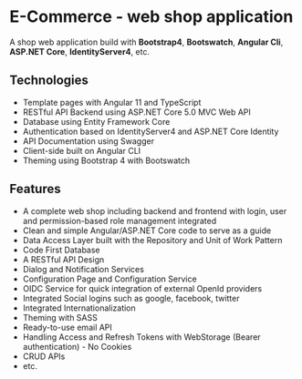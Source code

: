 # E-Commerce - web shop application
A shop web application build with __Bootstrap4__, __Bootswatch__, __Angular Cli__, **ASP.NET Core**, **IdentityServer4**, etc.

## Technologies
* Template pages with Angular 11 and TypeScript
* RESTful API Backend using ASP.NET Core 5.0 MVC Web API
* Database using Entity Framework Core
* Authentication based on IdentityServer4 and ASP.NET Core Identity
* API Documentation using Swagger
* Client-side built on Angular CLI
* Theming using Bootstrap 4 with Bootswatch

## Features
* A complete web shop including backend and frontend with login, user and permission-based role management integrated
* Clean and simple Angular/ASP.NET Core code to serve as a guide
* Data Access Layer built with the Repository and Unit of Work Pattern
* Code First Database
* A RESTful API Design
* Dialog and Notification Services
* Configuration Page and Configuration Service
* OIDC Service for quick integration of external OpenId providers
* Integrated Social logins such as google, facebook, twitter
* Integrated Internationalization
* Theming with SASS
* Ready-to-use email API
* Handling Access and Refresh Tokens with WebStorage (Bearer authentication) - No Cookies
* CRUD APIs
* etc.
